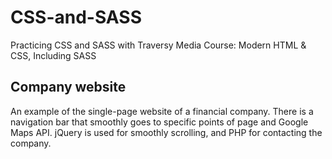 # CSS-and-SASS
Practicing CSS and SASS with Traversy Media Course: Modern HTML & CSS, Including SASS
## Company website
An example of the single-page website of a financial company. There is a navigation bar that smoothly goes to specific points of page and Google Maps API. jQuery is used for smoothly scrolling, and PHP for contacting the company.
